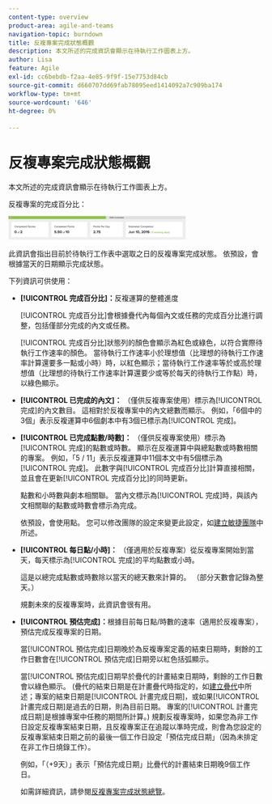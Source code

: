 ```yaml
---
content-type: overview
product-area: agile-and-teams
navigation-topic: burndown
title: 反複專案完成狀態概觀
description: 本文所述的完成資訊會顯示在待執行工作圖表上方。
author: Lisa
feature: Agile
exl-id: cc6bebdb-f2aa-4e85-9f9f-15e7753d84cb
source-git-commit: d660707dd69fab78095eed1414092a7c909ba174
workflow-type: tm+mt
source-wordcount: '646'
ht-degree: 0%

---
```


# 反複專案完成狀態概觀

本文所述的完成資訊會顯示在待執行工作圖表上方。

反複專案的完成百分比：

![](assets/burndown-percentcomplete-350x47.png)

此資訊會指出目前於待執行工作表中選取之日的反複專案完成狀態。 依預設，會根據當天的日期顯示完成狀態。

下列資訊可供使用：

* **[!UICONTROL 完成百分比]：**&#x200B;反複運算的整體進度

  [!UICONTROL 完成百分比]會根據疊代內每個內文或任務的完成百分比進行調整，包括僅部分完成的內文或任務。

  [!UICONTROL 完成百分比]狀態列的顏色會顯示為紅色或綠色，以符合實際待執行工作速率的顏色。 當待執行工作速率小於理想值（比理想的待執行工作速率計算還要多一點或小時）時，以紅色顯示；當待執行工作速率等於或高於理想值（比理想的待執行工作速率計算還要少或等於每天的待執行工作點）時，以綠色顯示。

* **[!UICONTROL 已完成的內文]：** （僅供反複專案使用）標示為[!UICONTROL 完成]的內文數目。 這相對於反複專案中的內文總數而顯示。 例如，「6個中的3個」表示反複運算中6個劇本中有3個已標示為[!UICONTROL 完成]。
* **[!UICONTROL 已完成點數/時數]：** （僅供反複專案使用）標示為[!UICONTROL 完成]的點數或時數。 顯示在反複運算中與總點數或時數相關的專案。 例如，「5 / 11」表示反複運算中11個本文中有5個標示為[!UICONTROL 完成]。 此數字與[!UICONTROL 完成百分比]計算直接相關，並且會在更新[!UICONTROL 完成百分比]的同時更新。

  點數和小時數與劇本相關聯。 當內文標示為[!UICONTROL 完成]時，與該內文相關聯的點數或時數會標示為完成。

  依預設，會使用點。 您可以修改團隊的設定來變更此設定，如[建立敏捷團隊](../../../agile/get-started-with-agile-in-workfront/create-an-agile-team.md)中所述。

* **[!UICONTROL 每日點/小時]：** （僅適用於反複專案）從反複專案開始到當天，每天標示為[!UICONTROL 完成]的平均點數或小時。

  這是以總完成點數或時數除以當天的總天數來計算的。 （部分天數會記錄為整天。）

  規劃未來的反複專案時，此資訊會很有用。

* **[!UICONTROL 預估完成]：**&#x200B;根據目前每日點/時數的速率（適用於反複專案），預估完成反複專案的日期。

  當[!UICONTROL 預估完成]日期晚於為反複專案定義的結束日期時，剩餘的工作日數會在[!UICONTROL 預估完成]日期旁以紅色括弧顯示。

  當[!UICONTROL 預估完成]日期早於疊代的計畫結束日期時，剩餘的工作日數會以綠色顯示。 (疊代的結束日期是在計畫疊代時指定的，如[建立疊代](../../../agile/use-scrum-in-an-agile-team/iterations/create-an-iteration.md)中所述；專案的結束日期是[!UICONTROL 計畫完成日期]，或如果[!UICONTROL 計畫完成日期]是過去的日期，則為目前日期。 專案的[!UICONTROL 計畫完成日期]是根據專案中任務的期間所計算。) 規劃反複專案時，如果您為非工作日設定反複專案結束日期，且反複專案正在追蹤以準時完成，則會為您設定的反複專案結束日期之前的最後一個工作日設定「預估完成日期」（因為未排定在非工作日燒錄工作）。

  例如，「（+9天）」表示「預估完成日期」比疊代的計畫結束日期晚9個工作日。

  如需詳細資訊，請參閱[反複專案完成狀態總覽](#Understanding-How-Days-Off-Affect-the-Burndown-Chart)。
